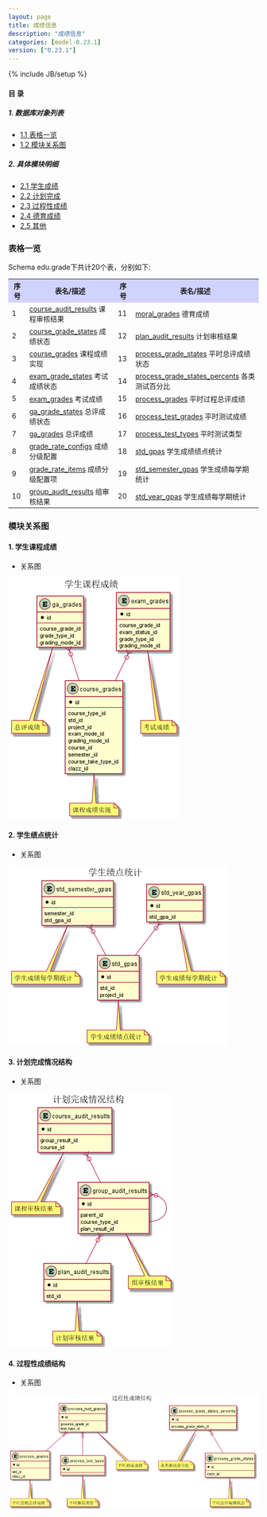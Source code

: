 ```yaml
---
layout: page
title: 成绩信息 
description: "成绩信息"
categories: [model-0.23.1]
version: ["0.23.1"]
---
```

{% include JB/setup %}

#### 目 录

##### 1. 数据库对象列表
  * [1.1 表格一览](index.html#表格一览)
  * [1.2 模块关系图](index.html#模块关系图)

##### 2. 具体模块明细
* [2.1 学生成绩](course.html)
* [2.2 计划完成](plan.html)
* [2.3 过程性成绩](process.html)
* [2.4 德育成绩](moral.html)
* [2.5 其他](misc.html)

### 表格一览
Schema edu.grade下共计20个表，分别如下:

<table class="table table-bordered table-striped table-condensed">
  <tr>
    <th style="background-color:#D0D3FF">序号</th>
    <th style="background-color:#D0D3FF">表名/描述</th>
    <th style="background-color:#D0D3FF">序号</th>
    <th style="background-color:#D0D3FF">表名/描述</th>
  </tr>
  <tr>
    <td>1</td>
    <td><a href="/edu/grade/plan.html#表格-course_audit_results-课程审核结果">course_audit_results</a> 课程审核结果</td>
    <td>11</td>
    <td><a href="/edu/grade/moral.html#表格-moral_grades-德育成绩">moral_grades</a> 德育成绩</td>
  </tr>
  <tr>
    <td>2</td>
    <td><a href="/edu/grade/course.html#表格-course_grade_states-成绩状态">course_grade_states</a> 成绩状态</td>
    <td>12</td>
    <td><a href="/edu/grade/plan.html#表格-plan_audit_results-计划审核结果">plan_audit_results</a> 计划审核结果</td>
  </tr>
  <tr>
    <td>3</td>
    <td><a href="/edu/grade/course.html#表格-course_grades-课程成绩实现">course_grades</a> 课程成绩实现</td>
    <td>13</td>
    <td><a href="/edu/grade/process.html#表格-process_grade_states-平时总评成绩状态">process_grade_states</a> 平时总评成绩状态</td>
  </tr>
  <tr>
    <td>4</td>
    <td><a href="/edu/grade/course.html#表格-exam_grade_states-考试成绩状态">exam_grade_states</a> 考试成绩状态</td>
    <td>14</td>
    <td><a href="/edu/grade/process.html#表格-process_grade_states_percents-各类测试百分比">process_grade_states_percents</a> 各类测试百分比</td>
  </tr>
  <tr>
    <td>5</td>
    <td><a href="/edu/grade/course.html#表格-exam_grades-考试成绩">exam_grades</a> 考试成绩</td>
    <td>15</td>
    <td><a href="/edu/grade/process.html#表格-process_grades-平时过程总评成绩">process_grades</a> 平时过程总评成绩</td>
  </tr>
  <tr>
    <td>6</td>
    <td><a href="/edu/grade/course.html#表格-ga_grade_states-总评成绩状态">ga_grade_states</a> 总评成绩状态</td>
    <td>16</td>
    <td><a href="/edu/grade/process.html#表格-process_test_grades-平时测试成绩">process_test_grades</a> 平时测试成绩</td>
  </tr>
  <tr>
    <td>7</td>
    <td><a href="/edu/grade/course.html#表格-ga_grades-总评成绩">ga_grades</a> 总评成绩</td>
    <td>17</td>
    <td><a href="/edu/grade/process.html#表格-process_test_types-平时测试类型">process_test_types</a> 平时测试类型</td>
  </tr>
  <tr>
    <td>8</td>
    <td><a href="/edu/grade/misc.html#表格-grade_rate_configs-成绩分级配置">grade_rate_configs</a> 成绩分级配置</td>
    <td>18</td>
    <td><a href="/edu/grade/course.html#表格-std_gpas-学生成绩绩点统计">std_gpas</a> 学生成绩绩点统计</td>
  </tr>
  <tr>
    <td>9</td>
    <td><a href="/edu/grade/misc.html#表格-grade_rate_items-成绩分级配置项">grade_rate_items</a> 成绩分级配置项</td>
    <td>19</td>
    <td><a href="/edu/grade/course.html#表格-std_semester_gpas-学生成绩每学期统计">std_semester_gpas</a> 学生成绩每学期统计</td>
  </tr>
  <tr>
    <td>10</td>
    <td><a href="/edu/grade/plan.html#表格-group_audit_results-组审核结果">group_audit_results</a> 组审核结果</td>
    <td>20</td>
    <td><a href="/edu/grade/course.html#表格-std_year_gpas-学生成绩每学期统计">std_year_gpas</a> 学生成绩每学期统计</td>
  </tr>
</table>

### 模块关系图


#### 1. 学生课程成绩
  * 关系图

![学生课程成绩](images/grades.png)


#### 2. 学生绩点统计
  * 关系图

![学生绩点统计](images/gpa.png)


#### 3. 计划完成情况结构
  * 关系图

![计划完成情况结构](images/audit.png)


#### 4. 过程性成绩结构
  * 关系图

![过程性成绩结构](images/process.png)


